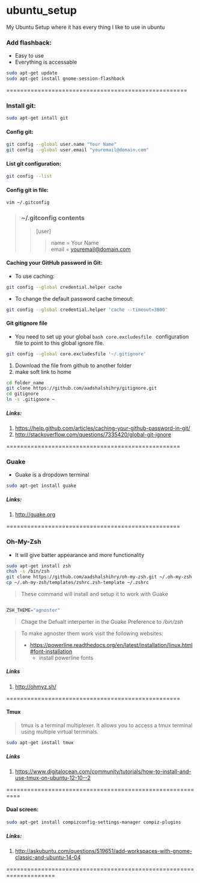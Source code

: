 # ubuntu_setup
My Ubuntu Setup where it has every thing I like to use in ubuntu
### Add flashback:
* Easy to use
* Everything is accessable

```bash
sudo apt-get update
sudo apt-get install gnome-session-flashback
```

====================================================

### Install git:

```bash
sudo apt-get intall git
```
#### Config git:

```bash
git config --global user.name "Your Name"
git config --global user.email "youremail@domain.com"
```
#### List git configuration:

```bash
git config --list
```
#### Config git in file:
```bash
vim ~/.gitconfig
```
> ### ~/.gitconfig contents
> > [user]<br />
> > >	 name = Your Name <br /> 
> > >	 email = youremail@domain.com

#### Caching your GitHub password in Git:
* To use caching:
```bash
git config --global credential.helper cache
```
* To change the default password cache timeout:

```bash
git config --global credential.helper 'cache --timeout=3600'
``` 


#### Git gitignore file
* You need to set up your global ```bash core.excludesfile ``` configuration file to point to this global ignore file.

```bash
git config --global core.excludesfile '~/.gitignore'
```

1. Download the file from github to another folder  
2. make soft link to home 

```bash
cd folder_name
git clone https://github.com/aadshalshihry/gitignore.git
cd gitignore
ln -s .gitignore ~
```

##### Links:
1. https://help.github.com/articles/caching-your-github-password-in-git/
2. http://stackoverflow.com/questions/7335420/global-git-ignore

==================================================


### Guake
* Guake is a dropdown terminal

```bash
sudo apt-get install guake
```

##### Links:
1. http://guake.org

==================================================


### Oh-My-Zsh
* It will give batter appearance and more functionality

```bash
sudo apt-get install zsh
chsh -s /bin/zsh
git clone https://github.com/aadshalshihry/oh-my-zsh.git ~/.oh-my-zsh
cp ~/.oh-my-zsh/templates/zshrc.zsh-template ~/.zshrc
```
> These command will install and setup it to work with Guake


```python

ZSH_THEME="agnoster"
```
> Chage the Defualt interperter in the Guake Preference to */bin/zsh*

> To make agnoster them work visit the following websites:
>   * https://powerline.readthedocs.org/en/latest/installation/linux.html#font-installation
>     * install powerline fonts
>   
##### Links
1. http://ohmyz.sh/


==================================================


#### Tmux 
> tmux is a terminal multiplexer. It allows you to access a tmux terminal using multiple virtual terminals.

```bash
sudo apt-get install tmux
```

##### Links
1. https://www.digitalocean.com/community/tutorials/how-to-install-and-use-tmux-on-ubuntu-12-10--2

==========================================================

#### Dual screen:

```bash
sudo apt-get install compizconfig-settings-manager compiz-plugins
```

##### Links:
1. http://askubuntu.com/questions/519651/add-workspaces-with-gnome-classic-and-ubuntu-14-04



====================================================================
